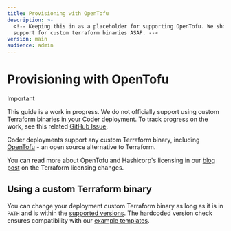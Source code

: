 ```yaml
---
title: Provisioning with OpenTofu
description: >-
  <!-- Keeping this in as a placeholder for supporting OpenTofu. We should fix
  support for custom terraform binaries ASAP. -->
version: main
audience: admin
---
```

# Provisioning with OpenTofu

<!-- Keeping this in as a placeholder for supporting OpenTofu. We should fix support for custom terraform binaries ASAP. -->

> [!IMPORTANT]
> This guide is a work in progress. We do not officially support using custom
> Terraform binaries in your Coder deployment. To track progress on the work,
> see this related [GitHub Issue](https://github.com/coder/coder/issues/12009).

Coder deployments support any custom Terraform binary, including
[OpenTofu](https://opentofu.org/docs/) - an open source alternative to
Terraform.

You can read more about OpenTofu and Hashicorp's licensing in our
[blog post](https://coder.com/blog/hashicorp-license) on the Terraform licensing changes.

## Using a custom Terraform binary

You can change your deployment custom Terraform binary as long as it is in
`PATH` and is within the
[supported versions](https://github.com/coder/coder/blob/f57ce97b5aadd825ddb9a9a129bb823a3725252b/provisioner/terraform/install.go#L22-L25).
The hardcoded version check ensures compatibility with our
[example templates](https://github.com/coder/coder/tree/main/examples/templates).
